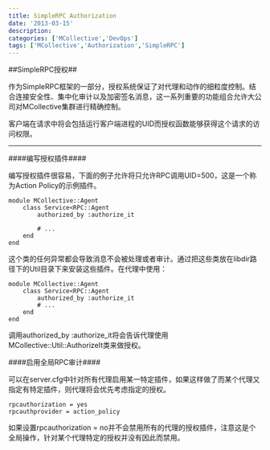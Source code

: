 ```yaml
---
title: SimpleRPC Authorization
date: '2013-03-15'
description:
categories: ['MCollective','DevOps']
tags: ['MCollective','Authorization','SimpleRPC']
---
```


##SimpleRPC授权##

作为SimpleRPC框架的一部分，授权系统保证了对代理和动作的细粒度控制。结合连接安全性、集中化审计以及加密签名消息，这一系列重要的功能组合允许大公司对MCollective集群进行精确控制。

客户端在请求中将会包括运行客户端进程的UID而授权函数能够获得这个请求的访问权限。

***

####编写授权插件####

编写授权插件很容易，下面的例子允许将只允许RPC调用UID=500，这是一个称为Action Policy的示例插件。

    module MCollective::Agent
        class Service<RPC::Agent
            authorized_by :authorize_it

            # ...
        end
    end

这个类的任何异常都会导致消息不会被处理或者审计。通过把这些类放在libdir路径下的Util目录下来安装这些插件。在代理中使用：

    module MCollective::Agent
        class Service<RPC::Agent
            authorized_by :authorize_it
            # ...
        end
    end

调用authorized_by :authorize_it将会告诉代理使用MCollective::Util::AuthorizeIt类来做授权。

####启用全局RPC审计####

可以在server.cfg中针对所有代理启用某一特定插件，如果这样做了而某个代理又指定有特定插件，则代理将会优先考虑指定的授权。

    rpcauthorization = yes
    rpcauthprovider = action_policy

如果设置rpcauthorization = no并不会禁用所有的代理的授权插件，注意这是个全局操作，针对某个代理特定的授权并没有因此而禁用。

